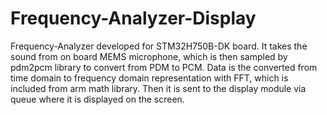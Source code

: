 # Frequency-Analyzer-Display
Frequency-Analyzer developed for STM32H750B-DK board. 
It takes the sound from on board MEMS microphone, which is then sampled by pdm2pcm library to convert from PDM to PCM.
Data is the converted from time domain to frequency domain representation with FFT, which is included from arm math library. 
Then it is sent to the display module via queue where it is displayed on the screen.
